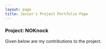 ```yaml
---
layout: page
title: Javier's Project Portfolio Page
---
```


### Project: NOKnock

Given below are my contributions to the project.